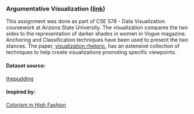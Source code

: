 ### Argumentative Visualization ([link](https://stuteeroutray.github.io/shadesinvogue-beeswarm-scatterplot/))

This assignment was done as part of CSE 578 - Data Visualization coursework at Arizona State University.
The visualization compares the two sides to the representation of darker shades in women in Vogue magazine. Anchoring and Classification techniques have been used to present the two stances. The paper, [visualization rhetoric](http://users.eecs.northwestern.edu/~jhullman/vis_rhetoric.pdf), has an extensive collection of techniques to help create visualizations promoting specific viewpoints.

#### Dataset source: 
[thepudding](https://github.com/the-pudding/data/blob/master/vogue/faces.csv)

#### Inspired by:
[Colorism in High Fashion](https://pudding.cool/2019/04/vogue/)
